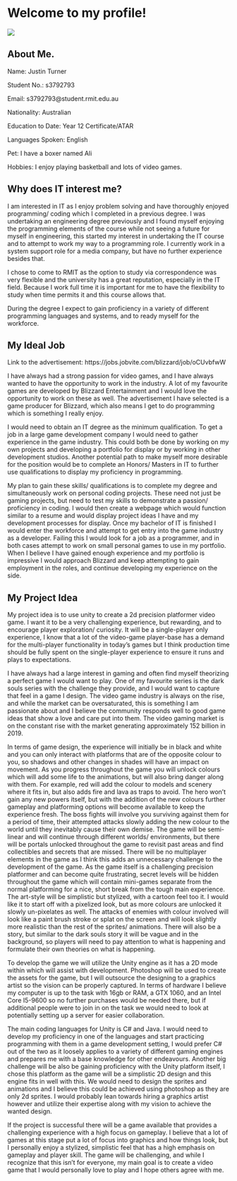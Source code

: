 <head>
  <h1>
    Welcome to my profile!
  </h1>
</head>

<img src=”ProfilePic.jpg” />

<body>
  <h2>
    About Me.
  </h2>
  <p>Name: Justin Turner </p>
  <p>Student No.: s3792793 </p>
  <p>Email: s3792793@student.rmit.edu.au</p>
  <p>Nationality: Australian</p>
  <p>Education to Date: Year 12 Certificate/ATAR</p>
  <p>Languages Spoken: English</p>
  <p>Pet: I have a boxer named Ali</p>
  <p>Hobbies: I enjoy playing basketball and lots of video games.</p>
  <p></p>
  <h2>
    Why does IT interest me?
    </h2>
  <p>I am interested in IT as I enjoy problem solving and have thoroughly enjoyed 
    programming/ coding which I completed in a previous degree. I was undertaking 
    an engineering degree previously and I found myself enjoying the programming 
    elements of the course while not seeing a future for myself in engineering, 
    this started my interest in undertaking the IT course and to attempt to work 
    my way to a programming role. I currently work in a system support role for a 
    media company, but have no further experience besides that.</p>
  <p>I chose to come to RMIT as the option to study via correspondence was very 
    flexible and the university has a great reputation, especially in the IT field. 
    Because I work full time it is important for me to have the flexibility to study 
    when time permits it and this course allows that.</p>
  <p>During the degree I expect to gain proficiency in a variety of different 
    programming languages and systems, and to ready myself for the workforce.</p>
    <h2>
      My Ideal Job
      </h2>
    <p></p>
    <p>Link to the advertisement: https://jobs.jobvite.com/blizzard/job/oCUvbfwW</p>
    <p>I have always had a strong passion for video games, and I have always 
    wanted to have the opportunity to work in the industry. A lot of my favourite 
    games are developed by Blizzard Entertainment and I would love the opportunity 
    to work on these as well. The advertisement I have selected is a game producer 
    for Blizzard, which also means I get to do programming which is something I 
    really enjoy.</p>
    <p>I would need to obtain an IT degree as the minimum qualification. To get 
    a job in a large game development company I would need to gather experience 
    in the game industry. This could both be done by working on my own projects 
    and developing a portfolio for display or by working in other development 
    studios. Another potential path to make myself more desirable for the position 
    would be to complete an Honors/ Masters in IT to further use qualifications 
    to display my proficiency in programming.</p>
    <p>My plan to gain these skills/ qualifications is to complete my degree and 
    simultaneously work on personal coding projects. These need not just be 
    gaming projects, but need to test my skills to demonstrate a passion/ 
    proficiency in coding. I would then create a webpage which would function 
    similar to a resume and would display project ideas I have and my development
    processes for display. Once my bachelor of IT is finished I would enter the 
    workforce and attempt to get entry into the game industry as a developer. 
    Failing this I would look for a job as a programmer, and in both cases attempt 
    to work on small personal games to use in my portfolio. When I believe I have 
    gained enough experience and my portfolio is impressive I would approach 
    Blizzard and keep attempting to gain employment in the roles, and continue 
    developing my experience on the side.</p>
    <p></p>
    <h2>
      My Project Idea
      </h2>
    <p>My project idea is to use unity to create a 2d precision platformer video
    game. I want it to be a very challenging experience, but rewarding, and to 
    encourage player exploration/ curiosity. It will be a single-player only 
    experience, I know that a lot of the video-game player-base has a demand 
    for the multi-player functionality in today’s games but I think production 
    time should be fully spent on the single-player experience to ensure it runs 
    and plays to expectations.</p>
    <p>I have always had a large interest in gaming and often find myself theorizing
    a perfect game I would want to play. One of my favourite series is the dark 
    souls series with the challenge they provide, and I would want to capture that 
    feel in a game I design. The video game industry is always on the rise, and 
    while the market can be oversaturated, this is something I am passionate about 
    and I believe the community responds well to good game ideas that show a love 
    and care put into them. The video gaming market is on the constant rise with 
    the market generating approximately 152 billion in 2019.</p>
    <p>In terms of game design, the experience will initially be in black and 
    white and you can only interact with platforms that are of the opposite colour 
    to you, so shadows and other changes in shades will have an impact on movement. 
    As you progress throughout the game you will unlock colours which will add some 
    life to the animations, but will also bring danger along with them. For example,
    red will add the colour to models and scenery where it fits in, but also adds 
    fire and lava as traps to avoid. The hero won’t gain any new powers itself, 
    but with the addition of the new colours further gameplay and platforming 
    options will become available to keep the experience fresh. The boss fights 
    will involve you surviving against them for a period of time, their attempted 
    attacks slowly adding the new colour to the world until they inevitably cause 
    their own demise. The game will be semi-linear and will continue through 
    different worlds/ environments, but there will be portals unlocked throughout 
    the game to revisit past areas and find collectibles and secrets that are 
    missed. There will be no multiplayer elements in the game as I think this adds 
    an unnecessary challenge to the development of the game. As the game itself is 
    a challenging precision platformer and can become quite frustrating, secret 
    levels will be hidden throughout the game which will contain mini-games separate
    from the normal platforming for a nice, short break from the tough main 
    experience. The art-style will be simplistic but stylized, with a cartoon feel 
    too it. I would like it to start off with a pixelized look, but as more colours
    are unlocked it slowly un-pixelates as well. The attacks of enemies with colour 
    involved will look like a paint brush stroke or splat on the screen and will 
    look slightly more realistic than the rest of the sprites/ animations. There 
    will also be a story, but similar to the dark souls story it will be vague and 
    in the background, so players will need to pay attention to what is happening 
    and formulate their own theories on what is happening.</p>
    <p>To develop the game we will utilize the Unity engine as it has a 2D mode 
    within which will assist with development. Photoshop will be used to create 
    the assets for the game, but I will outsource the designing to a graphics 
    artist so the vision can be properly captured. In terms of hardware I believe 
    my computer is up to the task with 16gb or RAM, a GTX 1060, and an Intel 
    Core I5-9600 so no further purchases would be needed there, but if additional
    people were to join in on the task we would need to look at potentially 
    setting up a server for easier collaboration.</p>
    <p>The main coding languages for Unity is C# and Java. I would need to develop 
    my proficiency in one of the languages and start practicing programming with 
    them in a game development setting, I would prefer C# out of the two as it 
    loosely applies to a variety of different gaming engines and prepares me 
    with a base knowledge for other endeavours. Another big challenge will be 
    also be gaining proficiency with the Unity platform itself, I chose this 
    platform as the game will be a simplistic 2D design and this engine fits 
    in well with this. We would need to design the sprites and animations and 
    I believe this could be achieved using photoshop as they are only 2d sprites. 
    I would probably lean towards hiring a graphics artist however and utilize 
    their expertise along with my vision to achieve the wanted design.</p>
    <p>If the project is successful there will be a game available that provides 
    a challenging experience with a high focus on gameplay. I believe that a lot 
    of games at this stage put a lot of focus into graphics and how things look, 
    but I personally enjoy a stylized, simplistic feel that has a high emphasis 
    on gameplay and player skill. The game will be challenging, and while I 
    recognize that this isn’t for everyone, my main goal is to create a video game 
    that I would personally love to play and I hope others agree with me.</p>
